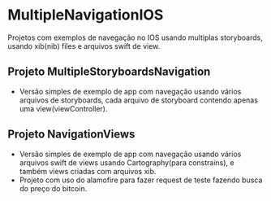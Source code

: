 # MultipleNavigationIOS
Projetos com exemplos de navegação no IOS usando multiplas storyboards, usando xib(nib) files e arquivos swift de view.

## Projeto MultipleStoryboardsNavigation ##
* Versão simples de exemplo de app com navegação usando vários arquivos de storyboards, cada arquivo de storyboard contendo apenas uma view(viewController).

## Projeto NavigationViews ##
* Versão simples de exemplo de app com navegação usando vários arquivos swift de views usando Cartography(para constrains), e também views criadas com arquivos xib.
* Projeto com uso do alamofire para fazer request de teste fazendo busca do preço do bitcoin.
